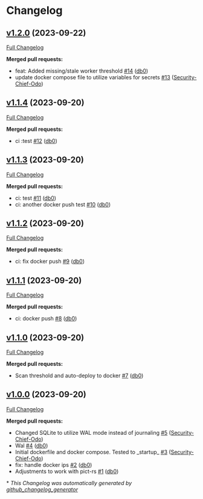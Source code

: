 # Changelog

## [v1.2.0](https://github.com/db0/pictrs-safety/tree/v1.2.0) (2023-09-22)

[Full Changelog](https://github.com/db0/pictrs-safety/compare/v1.1.4...v1.2.0)

**Merged pull requests:**

- feat: Added missing/stale worker threshold [\#14](https://github.com/db0/pictrs-safety/pull/14) ([db0](https://github.com/db0))
- update docker compose file to utilize variables for secrets [\#13](https://github.com/db0/pictrs-safety/pull/13) ([Security-Chief-Odo](https://github.com/Security-Chief-Odo))

## [v1.1.4](https://github.com/db0/pictrs-safety/tree/v1.1.4) (2023-09-20)

[Full Changelog](https://github.com/db0/pictrs-safety/compare/v1.1.3...v1.1.4)

**Merged pull requests:**

- ci :test [\#12](https://github.com/db0/pictrs-safety/pull/12) ([db0](https://github.com/db0))

## [v1.1.3](https://github.com/db0/pictrs-safety/tree/v1.1.3) (2023-09-20)

[Full Changelog](https://github.com/db0/pictrs-safety/compare/v1.1.2...v1.1.3)

**Merged pull requests:**

- ci: test [\#11](https://github.com/db0/pictrs-safety/pull/11) ([db0](https://github.com/db0))
- ci: another docker push test [\#10](https://github.com/db0/pictrs-safety/pull/10) ([db0](https://github.com/db0))

## [v1.1.2](https://github.com/db0/pictrs-safety/tree/v1.1.2) (2023-09-20)

[Full Changelog](https://github.com/db0/pictrs-safety/compare/v1.1.1...v1.1.2)

**Merged pull requests:**

- ci: fix docker push [\#9](https://github.com/db0/pictrs-safety/pull/9) ([db0](https://github.com/db0))

## [v1.1.1](https://github.com/db0/pictrs-safety/tree/v1.1.1) (2023-09-20)

[Full Changelog](https://github.com/db0/pictrs-safety/compare/v1.1.0...v1.1.1)

**Merged pull requests:**

- ci: docker push  [\#8](https://github.com/db0/pictrs-safety/pull/8) ([db0](https://github.com/db0))

## [v1.1.0](https://github.com/db0/pictrs-safety/tree/v1.1.0) (2023-09-20)

[Full Changelog](https://github.com/db0/pictrs-safety/compare/v1.0.0...v1.1.0)

**Merged pull requests:**

- Scan threshold and auto-deploy to docker [\#7](https://github.com/db0/pictrs-safety/pull/7) ([db0](https://github.com/db0))

## [v1.0.0](https://github.com/db0/pictrs-safety/tree/v1.0.0) (2023-09-20)

[Full Changelog](https://github.com/db0/pictrs-safety/compare/943666c52edbdbb2a5ae4233ab5eb3d415d7d129...v1.0.0)

**Merged pull requests:**

- Changed SQLite to utilize WAL mode instead of journaling [\#5](https://github.com/db0/pictrs-safety/pull/5) ([Security-Chief-Odo](https://github.com/Security-Chief-Odo))
- Wal [\#4](https://github.com/db0/pictrs-safety/pull/4) ([db0](https://github.com/db0))
- Initial dockerfile and docker compose. Tested to \_startup\_ [\#3](https://github.com/db0/pictrs-safety/pull/3) ([Security-Chief-Odo](https://github.com/Security-Chief-Odo))
- fix: handle docker ips [\#2](https://github.com/db0/pictrs-safety/pull/2) ([db0](https://github.com/db0))
- Adjustments to work with pict-rs [\#1](https://github.com/db0/pictrs-safety/pull/1) ([db0](https://github.com/db0))



\* *This Changelog was automatically generated by [github_changelog_generator](https://github.com/github-changelog-generator/github-changelog-generator)*
